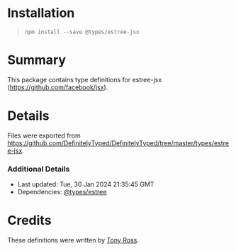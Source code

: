 # Installation
> `npm install --save @types/estree-jsx`

# Summary
This package contains type definitions for estree-jsx (https://github.com/facebook/jsx).

# Details
Files were exported from https://github.com/DefinitelyTyped/DefinitelyTyped/tree/master/types/estree-jsx.

### Additional Details
 * Last updated: Tue, 30 Jan 2024 21:35:45 GMT
 * Dependencies: [@types/estree](https://npmjs.com/package/@types/estree)

# Credits
These definitions were written by [Tony Ross](https://github.com/antross).
